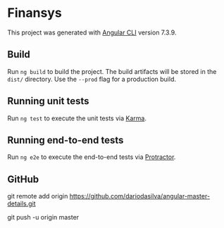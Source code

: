 # Finansys

This project was generated with [Angular CLI](https://github.com/angular/angular-cli) version 7.3.9.

## Build

Run `ng build` to build the project. The build artifacts will be stored in the `dist/` directory. Use the `--prod` flag for a production build.

## Running unit tests

Run `ng test` to execute the unit tests via [Karma](https://karma-runner.github.io).

## Running end-to-end tests

Run `ng e2e` to execute the end-to-end tests via [Protractor](http://www.protractortest.org/).

## GitHub

git remote add origin https://github.com/dariodasilva/angular-master-details.git

git push -u origin master

